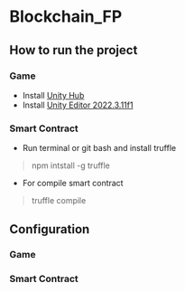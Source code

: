 # Blockchain_FP
## How to run the project
### Game
 - Install [Unity Hub](https://unity.com/download)
 - Install [Unity Editor 2022.3.11f1](https://unity.com/releases/editor/whats-new/2022.3.11#release-notes)

### Smart Contract
- Run terminal or git bash and install truffle
> npm intstall -g truffle

- For compile smart contract
> truffle compile

<!--Step 1:
- For deploy AxICToken smart contract
> truffle migrate --t 1 --network sepolia --reset

Step 2:
- Copy AxICToken smart contract address 
- For deploy Marketplace smart contract
> truffle migrate --f 2 --network sepolia --reset

*Notice: --reset: Redeploy the smart contract because it has been deployed once before. -->

## Configuration
### Game

### Smart Contract
